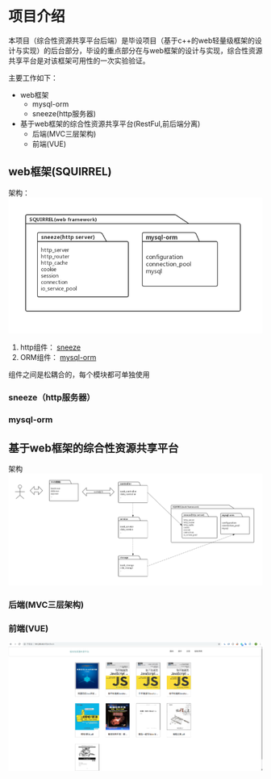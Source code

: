 # 项目介绍
本项目（综合性资源共享平台后端）是毕设项目（基于c++的web轻量级框架的设计与实现）的后台部分，毕设的重点部分在与web框架的设计与实现，综合性资源共享平台是对该框架可用性的一次实验验证。

主要工作如下：
- web框架
    - mysql-orm
    - sneeze(http服务器)
- 基于web框架的综合性资源共享平台(RestFul,前后端分离)
    - 后端(MVC三层架构)
    - 前端(VUE)
## web框架(SQUIRREL)
架构：
![](https://github.com/fredia/back_end_share/blob/master/imag/squirrel.png)

1. http组件： [sneeze](https://github.com/fredia/sneeze)
2. ORM组件： [mysql-orm](https://github.com/fredia/mysql-orm)

组件之间是松耦合的，每个模块都可单独使用
### sneeze（http服务器）

### mysql-orm

## 基于web框架的综合性资源共享平台
架构
![](https://github.com/fredia/back_end_share/blob/master/imag/all.png)
### 后端(MVC三层架构)

### 前端(VUE)
![](https://github.com/fredia/back_end_share/blob/master/imag/vue_book.png)